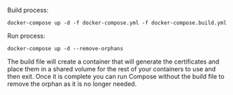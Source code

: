 Build process:

```docker-compose up -d -f docker-compose.yml -f docker-compose.build.yml```

Run process:

```docker-compose up -d --remove-orphans```

The build file will create a container that will generate the certificates and place them in a shared volume for the rest of your containers to use and then exit.
Once it is complete you can run Compose without the build file to remove the orphan as it is no longer needed.
